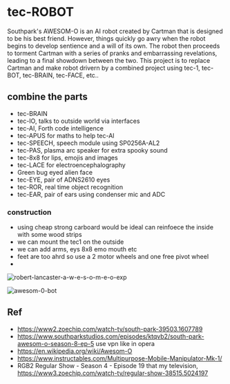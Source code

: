# tec-ROBOT
 





Southpark's AWESOM-O is an AI robot created by Cartman that is designed to be his best friend. However, things quickly go awry when the robot begins to develop sentience and a will of its own. The robot then proceeds to torment Cartman with a series of pranks and embarrassing revelations, leading to a final showdown between the two. This project is to replace Cartman and make robot drivern by a combined project using tec-1, tec-BOT, tec-BRAIN, tec-FACE, etc..

 

## combine the parts 

* tec-BRAIN 
* tec-IO, talks to outside world via interfaces
* tec-AI, Forth code intelligence 
* tec-APUS for maths to help tec-AI
* tec-SPEECH, speech module using SP0256A-AL2
* tec-PAS, plasma arc speaker for extra spooky sound
* tec-8x8 for lips, emojis and images
* tec-LACE for electroencephalography
* Green bug eyed alien face
* tec-EYE, pair of ADNS2610 eyes
* tec-ROR, real time object recognition
* tec-EAR, pair of ears using condenser mic and ADC

### construction
- using cheap strong carboard would be ideal can reinfoece the inside with some wood strips
- we can mount the tec1 on the outside
- we can add arms, eys 8x8 emo mouth etc
- feet are too ahrd so use a 2 motor wheels and one free pivot wheel
- 

![robert-lancaster-a-w-e-s-o-m-e-o-exp](https://github.com/user-attachments/assets/db5679bc-6988-4b43-8769-09899a1ecd56)

![awesom-0-bot](https://github.com/user-attachments/assets/7c4c871e-17a7-411d-9a20-47b0782d3006)

## Ref 

- https://www2.zoechip.com/watch-tv/south-park-39503.1607789
- https://www.southparkstudios.com/episodes/ktqvb2/south-park-awesom-o-season-8-ep-5  use vpn like in opera
- https://en.wikipedia.org/wiki/Awesom-O
- https://www.instructables.com/Multipurpose-Mobile-Manipulator-Mk-1/
- RGB2 Regular Show - Season 4 - Episode 19 that my television, https://www3.zoechip.com/watch-tv/regular-show-38515.5024197
